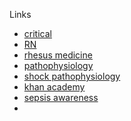 
Links
- [critical](https://www.youtube.com/watch?v=VPZ1FRnYuOk)
- [RN](https://www.youtube.com/watch?v=XuGPoQWzIco)
- [rhesus medicine](https://www.youtube.com/watch?v=Rxr1x25kAbs)
- [pathophysiology](https://www.youtube.com/watch?v=oaWUMrsnl04)
- [shock pathophysiology](https://www.youtube.com/watch?v=-bt-H5VQl5E)
- [khan academy](https://www.youtube.com/watch?v=-bt-H5VQl5E)
- [sepsis awareness](https://www.youtube.com/watch?v=NsPDjOX8QHA)
- 